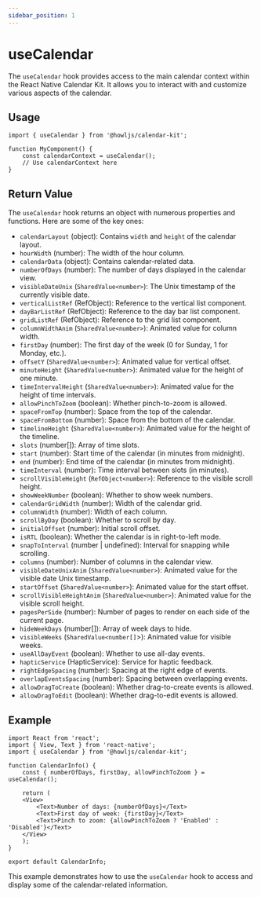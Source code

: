 ```yaml
---
sidebar_position: 1
---
```


# useCalendar

The `useCalendar` hook provides access to the main calendar context within the React Native Calendar Kit. It allows you to interact with and customize various aspects of the calendar.

## Usage

```tsx
import { useCalendar } from '@howljs/calendar-kit';

function MyComponent() {
    const calendarContext = useCalendar();
    // Use calendarContext here
}
```

## Return Value

The `useCalendar` hook returns an object with numerous properties and functions. Here are some of the key ones:

- `calendarLayout` (object): Contains `width` and `height` of the calendar layout.
- `hourWidth` (number): The width of the hour column.
- `calendarData` (object): Contains calendar-related data.
- `numberOfDays` (number): The number of days displayed in the calendar view.
- `visibleDateUnix` (`SharedValue<number>`): The Unix timestamp of the currently visible date.
- `verticalListRef` (RefObject): Reference to the vertical list component.
- `dayBarListRef` (RefObject): Reference to the day bar list component.
- `gridListRef` (RefObject): Reference to the grid list component.
- `columnWidthAnim` (`SharedValue<number>`): Animated value for column width.
- `firstDay` (number): The first day of the week (0 for Sunday, 1 for Monday, etc.).
- `offsetY` (`SharedValue<number>`): Animated value for vertical offset.
- `minuteHeight` (`SharedValue<number>`): Animated value for the height of one minute.
- `timeIntervalHeight` (`SharedValue<number>`): Animated value for the height of time intervals.
- `allowPinchToZoom` (boolean): Whether pinch-to-zoom is allowed.
- `spaceFromTop` (number): Space from the top of the calendar.
- `spaceFromBottom` (number): Space from the bottom of the calendar.
- `timelineHeight` (`SharedValue<number>`): Animated value for the height of the timeline.
- `slots` (number[]): Array of time slots.
- `start` (number): Start time of the calendar (in minutes from midnight).
- `end` (number): End time of the calendar (in minutes from midnight).
- `timeInterval` (number): Time interval between slots (in minutes).
- `scrollVisibleHeight` (`RefObject<number>`): Reference to the visible scroll height.
- `showWeekNumber` (boolean): Whether to show week numbers.
- `calendarGridWidth` (number): Width of the calendar grid.
- `columnWidth` (number): Width of each column.
- `scrollByDay` (boolean): Whether to scroll by day.
- `initialOffset` (number): Initial scroll offset.
- `isRTL` (boolean): Whether the calendar is in right-to-left mode.
- `snapToInterval` (number | undefined): Interval for snapping while scrolling.
- `columns` (number): Number of columns in the calendar view.
- `visibleDateUnixAnim` (`SharedValue<number>`): Animated value for the visible date Unix timestamp.
- `startOffset` (`SharedValue<number>`): Animated value for the start offset.
- `scrollVisibleHeightAnim` (`SharedValue<number>`): Animated value for the visible scroll height.
- `pagesPerSide` (number): Number of pages to render on each side of the current page.
- `hideWeekDays` (number[]): Array of week days to hide.
- `visibleWeeks` (`SharedValue<number[]`>): Animated value for visible weeks.
- `useAllDayEvent` (boolean): Whether to use all-day events.
- `hapticService` (HapticService): Service for haptic feedback.
- `rightEdgeSpacing` (number): Spacing at the right edge of events.
- `overlapEventsSpacing` (number): Spacing between overlapping events.
- `allowDragToCreate` (boolean): Whether drag-to-create events is allowed.
- `allowDragToEdit` (boolean): Whether drag-to-edit events is allowed.

## Example

```tsx
import React from 'react';
import { View, Text } from 'react-native';
import { useCalendar } from '@howljs/calendar-kit';

function CalendarInfo() {
    const { numberOfDays, firstDay, allowPinchToZoom } = useCalendar();

    return (
    <View>
        <Text>Number of days: {numberOfDays}</Text>
        <Text>First day of week: {firstDay}</Text>
        <Text>Pinch to zoom: {allowPinchToZoom ? 'Enabled' : 'Disabled'}</Text>
    </View>
    );
}

export default CalendarInfo;
```

This example demonstrates how to use the `useCalendar` hook to access and display some of the calendar-related information.
